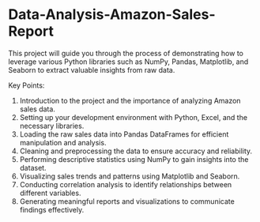 # Data-Analysis-Amazon-Sales-Report
This project will guide you through the process of demonstrating how to leverage various Python libraries such as NumPy, Pandas, Matplotlib, and Seaborn to extract valuable insights from raw data. 

Key Points:

1. Introduction to the project and the importance of analyzing Amazon sales data.
2. Setting up your development environment with Python, Excel, and the necessary libraries.
3. Loading the raw sales data into Pandas DataFrames for efficient manipulation and analysis.
4. Cleaning and preprocessing the data to ensure accuracy and reliability.
5. Performing descriptive statistics using NumPy to gain insights into the dataset.
6. Visualizing sales trends and patterns using Matplotlib and Seaborn.
7. Conducting correlation analysis to identify relationships between different variables.
8. Generating meaningful reports and visualizations to communicate findings effectively. 
